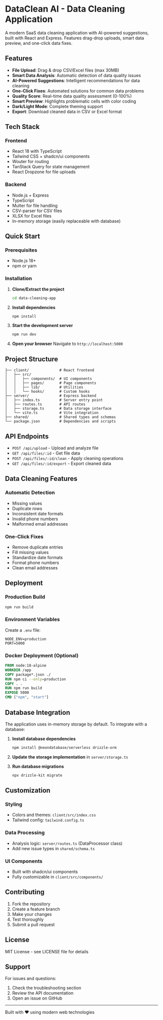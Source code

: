 # DataClean AI - Data Cleaning Application

A modern SaaS data cleaning application with AI-powered suggestions, built with React and Express. Features drag-drop uploads, smart data preview, and one-click data fixes.

## Features

- **File Upload**: Drag & drop CSV/Excel files (max 30MB)
- **Smart Data Analysis**: Automatic detection of data quality issues
- **AI-Powered Suggestions**: Intelligent recommendations for data cleaning
- **One-Click Fixes**: Automated solutions for common data problems
- **Quality Score**: Real-time data quality assessment (0-100%)
- **Smart Preview**: Highlights problematic cells with color coding
- **Dark/Light Mode**: Complete theming support
- **Export**: Download cleaned data in CSV or Excel format

## Tech Stack

### Frontend
- React 18 with TypeScript
- Tailwind CSS + shadcn/ui components
- Wouter for routing
- TanStack Query for state management
- React Dropzone for file uploads

### Backend
- Node.js + Express
- TypeScript
- Multer for file handling
- CSV-parser for CSV files
- XLSX for Excel files
- In-memory storage (easily replaceable with database)

## Quick Start

### Prerequisites
- Node.js 18+ 
- npm or yarn

### Installation

1. **Clone/Extract the project**
   ```bash
   cd data-cleaning-app
   ```

2. **Install dependencies**
   ```bash
   npm install
   ```

3. **Start the development server**
   ```bash
   npm run dev
   ```

4. **Open your browser**
   Navigate to `http://localhost:5000`

## Project Structure

```
├── client/              # React frontend
│   ├── src/
│   │   ├── components/  # UI components
│   │   ├── pages/       # Page components
│   │   ├── lib/         # Utilities
│   │   └── hooks/       # Custom hooks
├── server/              # Express backend
│   ├── index.ts         # Server entry point
│   ├── routes.ts        # API routes
│   ├── storage.ts       # Data storage interface
│   └── vite.ts          # Vite integration
├── shared/              # Shared types and schemas
└── package.json         # Dependencies and scripts
```

## API Endpoints

- `POST /api/upload` - Upload and analyze file
- `GET /api/files/:id` - Get file data
- `POST /api/files/:id/clean` - Apply cleaning operations
- `GET /api/files/:id/export` - Export cleaned data

## Data Cleaning Features

### Automatic Detection
- Missing values
- Duplicate rows
- Inconsistent date formats
- Invalid phone numbers
- Malformed email addresses

### One-Click Fixes
- Remove duplicate entries
- Fill missing values
- Standardize date formats
- Format phone numbers
- Clean email addresses

## Deployment

### Production Build
```bash
npm run build
```

### Environment Variables
Create a `.env` file:
```
NODE_ENV=production
PORT=5000
```

### Docker Deployment (Optional)
```dockerfile
FROM node:18-alpine
WORKDIR /app
COPY package*.json ./
RUN npm ci --only=production
COPY . .
RUN npm run build
EXPOSE 5000
CMD ["npm", "start"]
```

## Database Integration

The application uses in-memory storage by default. To integrate with a database:

1. **Install database dependencies**
   ```bash
   npm install @neondatabase/serverless drizzle-orm
   ```

2. **Update the storage implementation** in `server/storage.ts`

3. **Run database migrations**
   ```bash
   npx drizzle-kit migrate
   ```

## Customization

### Styling
- Colors and themes: `client/src/index.css`
- Tailwind config: `tailwind.config.ts`

### Data Processing
- Analysis logic: `server/routes.ts` (DataProcessor class)
- Add new issue types in `shared/schema.ts`

### UI Components
- Built with shadcn/ui components
- Fully customizable in `client/src/components/`

## Contributing

1. Fork the repository
2. Create a feature branch
3. Make your changes
4. Test thoroughly
5. Submit a pull request

## License

MIT License - see LICENSE file for details

## Support

For issues and questions:
1. Check the troubleshooting section
2. Review the API documentation
3. Open an issue on GitHub

---

Built with ❤️ using modern web technologies